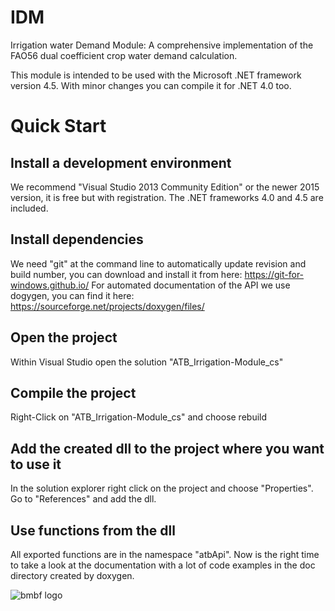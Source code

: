 # IDM
Irrigation water Demand Module: A comprehensive implementation of the FAO56 dual coefficient crop water demand calculation.

This module is intended to be used with the Microsoft .NET framework version 4.5. With minor changes you can compile it for .NET 4.0 too.

# Quick Start
## Install a development environment
We recommend "Visual Studio 2013 Community Edition" or the newer 2015 version, it is free but with registration. The .NET frameworks 4.0 and 4.5 are included.
## Install dependencies
We need "git" at the command line to automatically update revision and build number, you can download and install it from here:
https://git-for-windows.github.io/
For automated documentation of the API we use dogygen, you can find it here:
https://sourceforge.net/projects/doxygen/files/
## Open the project
Within Visual Studio open the solution "ATB_Irrigation-Module_cs"
## Compile the project
Right-Click on "ATB_Irrigation-Module_cs" and choose rebuild
## Add the created dll to the project where you want to use it
In the solution explorer right click on the project and choose "Properties". Go to "References" and add the dll.
## Use functions from the dll
All exported functions are in the namespace "atbApi". Now is the right time to take a look at the documentation with a lot of code examples in the doc directory created by doxygen.

![bmbf logo](https://www.runlevel3.de/bmbf-eng_30.png)
